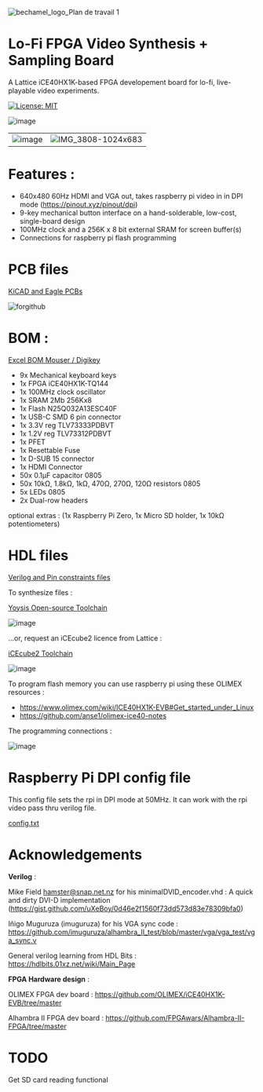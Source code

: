 ![bechamel_logo_Plan de travail 1](https://github.com/user-attachments/assets/a3b16d4a-b1e6-4357-a8fe-4a8e616bc0d5)

# Lo-Fi FPGA Video Synthesis + Sampling Board

A Lattice iCE40HX1K-based FPGA developement board for lo-fi, live-playable video experiments.

[![License: MIT](https://img.shields.io/badge/License-MIT-yellow.svg)](https://opensource.org/licenses/MIT)

![image](https://github.com/user-attachments/assets/bf17c343-4a2a-4723-ada7-5bc602cbb8f3) 


|                          |                          |
:-------------------------:|:-------------------------:
![image](https://github.com/user-attachments/assets/ec43d231-f804-41db-ba54-e15a378fc0b0)  | ![IMG_3808-1024x683](https://github.com/user-attachments/assets/49c9bb74-0dcc-44ab-9191-4f8257c90dd5)



# Features :

- 640x480 60Hz HDMI and VGA out, takes raspberry pi video in in DPI mode (https://pinout.xyz/pinout/dpi)
- 9-key mechanical button interface on a hand-solderable, low-cost, single-board design
- 100MHz clock and a 256K x 8 bit external SRAM for screen buffer(s)
- Connections for raspberry pi flash programming


# PCB files

[KiCAD and Eagle PCBs](https://github.com/preparedinstruments/bechamel/tree/main/PCB)

![forgithub](https://github.com/user-attachments/assets/98a38d7d-9e5c-442e-bc27-7d2fbf7a9336)


# BOM :

[Excel BOM Mouser / Digikey ](https://github.com/preparedinstruments/bechamel/tree/main/BOM)

- 9x Mechanical keyboard keys
- 1x FPGA iCE40HX1K-TQ144
- 1x 100MHz clock oscillator
- 1x SRAM 2Mb 256Kx8
- 1x Flash N25Q032A13ESC40F
- 1x USB-C SMD 6 pin connector
- 1x 3.3V reg TLV73333PDBVT 
- 1x 1.2V reg TLV73312PDBVT
- 1x PFET
- 1x Resettable Fuse
- 1x D-SUB 15 connector
- 1x HDMI Connector 
- 50x 0.1µF capacitor 0805
- 50x  10kΩ, 1.8kΩ, 1kΩ, 470Ω, 270Ω, 120Ω resistors 0805
- 5x LEDs 0805
- 2x Dual-row headers

optional extras : (1x Raspberry Pi Zero, 1x Micro SD holder, 1x 10kΩ potentiometers)


# HDL files

[Verilog and Pin constraints files ](https://github.com/preparedinstruments/bechamel/tree/main/verilog)

To synthesize files :

[Yoysis Open-source Toolchain ](https://github.com/YosysHQ/yosys)

![image](https://github.com/user-attachments/assets/e97e0af4-468f-498d-b59e-337a35ea7318)

...or, request an iCEcube2 licence from Lattice :

[iCEcube2 Toolchain](https://www.latticesemi.com/iCEcube2)

![image](https://github.com/user-attachments/assets/38ef87e1-ef5c-4168-aa9f-647281c609ce)

To program flash memory you can use raspberry pi using these OLIMEX resources :

- https://www.olimex.com/wiki/ICE40HX1K-EVB#Get_started_under_Linux
- https://github.com/anse1/olimex-ice40-notes

The programming connections :

![image](https://github.com/user-attachments/assets/a652223b-fee8-409c-83ea-dc7b884e64b7)


# Raspberry Pi DPI config file

This config file sets the rpi in DPI mode at 50MHz. It can work with the rpi video pass thru verilog file.

[config.txt](https://github.com/preparedinstruments/bechamel/tree/main/raspberry_pi)

# Acknowledgements


**Verilog** :

Mike Field <hamster@snap.net.nz> for his minimalDVID_encoder.vhd : A quick and dirty DVI-D implementation (https://gist.github.com/uXeBoy/0d46e2f1560f73dd573d83e78309bfa0)

Iñigo Muguruza (imuguruza) for his VGA sync code : https://github.com/imuguruza/alhambra_II_test/blob/master/vga/vga_test/vga_sync.v

General verilog learning from HDL Bits : https://hdlbits.01xz.net/wiki/Main_Page

**FPGA Hardware design** :

OLIMEX FPGA dev board : https://github.com/OLIMEX/iCE40HX1K-EVB/tree/master

Alhambra II FPGA dev board : https://github.com/FPGAwars/Alhambra-II-FPGA/tree/master


# TODO

Get SD card reading functional
